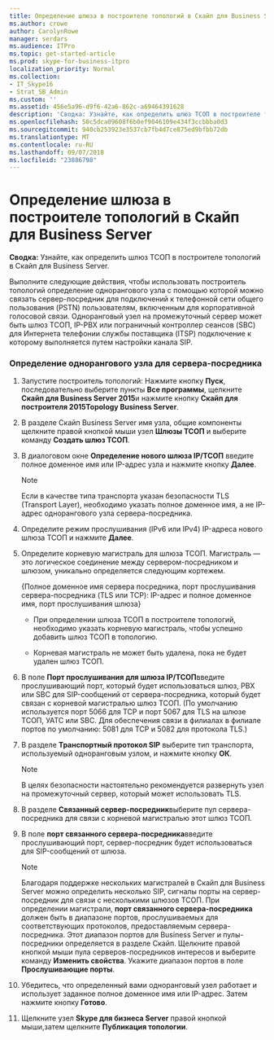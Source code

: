 ```yaml
---
title: Определение шлюза в построителе топологий в Скайп для Business Server
ms.author: crowe
author: CarolynRowe
manager: serdars
ms.audience: ITPro
ms.topic: get-started-article
ms.prod: skype-for-business-itpro
localization_priority: Normal
ms.collection:
- IT_Skype16
- Strat_SB_Admin
ms.custom: ''
ms.assetid: 456e5a96-d9f6-42a6-862c-a69464391628
description: 'Сводка: Узнайте, как определить шлюз ТСОП в построителе топологий в Скайп для Business Server.'
ms.openlocfilehash: 50c5dca09608f6b0ef9046109e434f3ccbbba0d3
ms.sourcegitcommit: 940cb253923e3537cb7fb4d7ce875ed9bfbb72db
ms.translationtype: MT
ms.contentlocale: ru-RU
ms.lasthandoff: 09/07/2018
ms.locfileid: "23886798"
---
```

# <a name="define-a-gateway-in-topology-builder-in-skype-for-business-server"></a>Определение шлюза в построителе топологий в Скайп для Business Server
 
**Сводка:** Узнайте, как определить шлюз ТСОП в построителе топологий в Скайп для Business Server.
  
Выполните следующие действия, чтобы использовать построитель топологий определение однорангового узла с помощью которой можно связать сервер-посредник для подключений к телефонной сети общего пользования (PSTN) пользователям, включенным для корпоративной голосовой связи. Одноранговый узел на промежуточный сервер может быть шлюз ТСОП, IP-PBX или пограничный контроллер сеансов (SBC) для Интернета телефонии службы поставщика (ITSP) подключение к которому выполняется путем настройки канала SIP.
  
### <a name="to-define-a-peer-for-the-mediation-server"></a>Определение однорангового узла для сервера-посредника

1. Запустите построитель топологий: Нажмите кнопку **Пуск**, последовательно выберите пункты **Все программы**, щелкните **Скайп для Business Server 2015**и нажмите кнопку **Скайп для построителя 2015Topology Business Server**.
    
2. В разделе Скайп Business Server имя узла, общие компоненты щелкните правой кнопкой мыши узел **Шлюзы ТСОП** и выберите команду **Создать шлюз ТСОП**.
3. В диалоговом окне **Определение нового шлюза IP/ТСОП** введите полное доменное имя или IP-адрес узла и нажмите кнопку **Далее**.
    
    > [!NOTE]
    > Если в качестве типа транспорта указан безопасности TLS (Transport Layer), необходимо указать полное доменное имя, а не IP-адрес однорангового узла сервера-посредника. 
  
4. Определите режим прослушивания (IPv6 или IPv4) IP-адреса нового шлюза ТСОП и нажмите **Далее**.

5. Определите корневую магистраль для шлюза ТСОП. Магистраль — это логическое соединение между сервером-посредником и шлюзом, уникально определяется следующим кортежем.
    
    {Полное доменное имя сервера посредника, порт прослушивания сервера-посредника (TLS или TCP): IP-адрес и полное доменное имя, порт прослушивания шлюза}
    
     - При определении шлюза ТСОП в построителе топологий, необходимо указать корневую магистраль, чтобы успешно добавить шлюз ТСОП в топологию.
    
     - Корневая магистраль не может быть удалена, пока не будет удален шлюз ТСОП.
    
6. В поле **Порт прослушивания для шлюза IP/ТСОП**введите прослушивающий порт, который будет использоваться шлюз, PBX или SBC для SIP-сообщений от сервера-посредника, который будет связан с корневой магистралью шлюз ТСОП. (По умолчанию используется порт 5066 для TCP и порт 5067 для TLS на шлюзе ТСОП, УАТС или SBC. Для обеспечения связи в филиалах в филиале портов по умолчанию: 5081 для TCP и 5082 для протокола TLS.)
    
7. В разделе **Транспортный протокол SIP** выберите тип транспорта, используемый одноранговым узлом, и нажмите кнопку **ОК**.
    
    > [!NOTE]
    > В целях безопасности настоятельно рекомендуется развернуть узел на промежуточный сервер, который может использовать TLS. 
  
8. В разделе **Связанный сервер-посредник**выберите пул сервера-посредника для связи с корневой магистралью этот шлюз ТСОП.
    
9. В поле **порт связанного сервера-посредника**введите прослушивающий порт, сервер-посредник будет использоваться для SIP-сообщений от шлюза.
    
    > [!NOTE]
    > Благодаря поддержке нескольких магистралей в Скайп для Business Server можно определить несколько SIP, сигналы порты на сервер-посредник для связи с несколькими шлюзов ТСОП. При определении магистрали, **порт связанного сервера-посредника** должен быть в диапазоне портов, прослушиваемых для соответствующих протоколов, предоставляемым сервера-посредника. Этот диапазон портов для Business Server и пулы-посредники определяется в разделе Скайп. Щелкните правой кнопкой мыши пула серверов-посредников интересов и выберите команду **Изменить свойства**. Укажите диапазон портов в поле **Прослушивающие порты**.
  
10. Убедитесь, что определенный вами одноранговый узел работает и использует заданное полное доменное имя или IP-адрес. Затем нажмите кнопку **Готово**.
    
11. Щелкните узел **Skype для бизнеса Server** правой кнопкой мыши,затем щелкните **Публикация топологии**.
    

